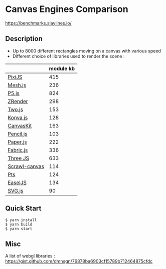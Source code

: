 # Canvas Engines Comparison

https://benchmarks.slaylines.io/

## Description

- Up to 8000 different rectangles moving on a canvas with various speed
- Different choice of libraries used to render the scene : 


|                                                           | module kb  |
|-----------------------------------------------------------|------------|
|[PixiJS](https://www.pixijs.com)                           | 415        |
|[Mesh.js](https://github.com/mesh-js/mesh.js)              | 236        |
|[P5.js](https://p5js.org)                                  | 824        |
|[ZRender](https://github.com/ecomfe/zrender)               | 298        |
|[Two.js](https://two.js.org/)                              | 153        |
|[Konva.js](https://konvajs.org/)                           | 128        |
|[CanvasKit](https://skia.org/docs/user/modules/canvaskit/) | 163        |
|[Pencil.js](https://pencil.js.org/)                        | 103        |
|[Paper.js](http://paperjs.org/)                            | 222        |
|[Fabric.js](http://fabricjs.com/)                          | 336        |
|[Three JS](https://threejs.org/)                           | 633        |
|[Scrawl-canvas](https://scrawl-v8.rikweb.org.uk/)          | 114        |
|[Pts](https://github.com/williamngan/pts)                  | 124        |
|[EaselJS](https://github.com/CreateJS/EaselJS)             | 134        |
|[SVG.js](https://github.com/svgdotjs/svg.js)               | 90         |


## Quick Start

```
$ yarn install
$ yarn build
$ yarn start
```


## Misc

A list of webgl libraries : https://gist.github.com/dmnsgn/76878ba6903cf15789b712464875cfdc